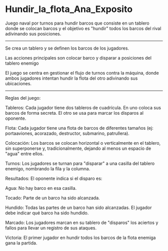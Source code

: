 # Hundir_la_flota_Ana_Exposito
Juego naval por turnos para hundir barcos que consiste en un tablero donde se colocan barcos y el objetivo es "hundir" todos los barcos del rival adivinando sus posiciones. 

***

Se crea un tablero y se definen los barcos de los jugadores.

Las acciones principales son colocar barco y disparar a posiciones del tablero enemigo

 El juego se centra en gestionar el flujo de turnos contra la máquina, donde ambos jugadores intentan hundir la flota del otro adivinando sus ubicaciones.


***

Reglas del juego: 

Tableros: Cada jugador tiene dos tableros de cuadrícula. En uno coloca sus barcos de forma secreta. El otro se usa para marcar los disparos al oponente.

Flota: Cada jugador tiene una flota de barcos de diferentes tamaños (ej: portaaviones, acorazado, destructor, submarino, patrullera).

Colocación: Los barcos se colocan horizontal o verticalmente en el tablero, sin superponerse y, tradicionalmente, dejando al menos un espacio de "agua" entre ellos.

Turnos: Los jugadores se turnan para "disparar" a una casilla del tablero enemigo, nombrando la fila y la columna.

Resultados: El oponente indica si el disparo es:

Agua: No hay barco en esa casilla.

Tocado: Parte de un barco ha sido alcanzada.

Hundido: Todas las partes de un barco han sido alcanzadas. El jugador debe indicar qué barco ha sido hundido.

Marcado: Los jugadores marcan en su tablero de "disparos" los aciertos y fallos para llevar un registro de sus ataques.

Victoria: El primer jugador en hundir todos los barcos de la flota enemiga gana la partida.
